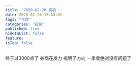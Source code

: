 ```yaml
---
title: '2020-02-20 突破'
date: 2020-02-20 15:53:02
tags: "大盘"
categories: "投资"
published: true
hideInList: false
feature: 
isTop: false
---
```

终于过3000点了
券商在发力
指明了方向
一季度绝对没有问题了
<!-- more -->
